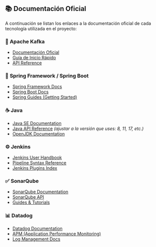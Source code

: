 ## 📚 Documentación Oficial

A continuación se listan los enlaces a la documentación oficial de cada tecnología utilizada en el proyecto:

### 🚀 **Apache Kafka**
- [Documentación Oficial](https://kafka.apache.org/documentation/)
- [Guía de Inicio Rápido](https://kafka.apache.org/quickstart)
- [API Reference](https://kafka.apache.org/documentation/#api)

### 🌱 **Spring Framework / Spring Boot**
- [Spring Framework Docs](https://docs.spring.io/spring-framework/docs/current/reference/html/)
- [Spring Boot Docs](https://docs.spring.io/spring-boot/docs/current/reference/html/)
- [Spring Guides (Getting Started)](https://spring.io/guides)

### ☕ **Java**
- [Java SE Documentation](https://docs.oracle.com/en/java/javase/)
- [Java API Reference](https://docs.oracle.com/en/java/javase/17/docs/api/index.html) *(ajustar a la versión que uses: 8, 11, 17, etc.)*
- [OpenJDK Documentation](https://openjdk.org/)

### ⚙️ **Jenkins**
- [Jenkins User Handbook](https://www.jenkins.io/doc/book/)
- [Pipeline Syntax Reference](https://www.jenkins.io/doc/book/pipeline/syntax/)
- [Jenkins Plugins Index](https://plugins.jenkins.io/)

### ✅ **SonarQube**
- [SonarQube Documentation](https://docs.sonarqube.org/latest/)
- [SonarQube API](https://docs.sonarqube.org/latest/extend/web-api/)
- [Guides & Tutorials](https://docs.sonarqube.org/latest/setup/get-started-2-minutes/)

### 📊 **Datadog**
- [Datadog Documentation](https://docs.datadoghq.com/)
- [APM (Application Performance Monitoring)](https://docs.datadoghq.com/tracing/)
- [Log Management Docs](https://docs.datadoghq.com/logs/)
